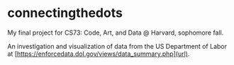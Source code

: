 # connectingthedots
My final project for CS73: Code, Art, and Data @ Harvard, sophomore fall.

An investigation and visualization of data from the US Department of Labor at [https://enforcedata.dol.gov/views/data_summary.php](url).
